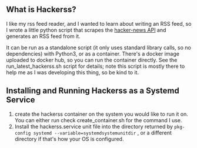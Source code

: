 ## What is Hackerss?
I like my rss feed reader, and I wanted to learn about writing an RSS feed, so I wrote a little python script that 
scrapes the [hacker-news API](https://github.com/HackerNews/API) and generates an RSS feed from it.

It can be run as a standalone script (it only uses standard library calls, so no dependencies) with Python3, or as a container. There's a docker image uploaded to docker hub, so you can run
the container directly. See the run_latest_hackerss.sh script for details; note this script is mostly there to help me 
as I was developing this thing, so be kind to it.

## Installing and Running Hackerss as a Systemd Service

1. create the hackerss container on the system you would like to run it on. You can either
run check create_container.sh for the command I use.
2. Install the hackerss.service unit file into the directory returned by `pkg-config systemd --variable=systemdsystemunitdir`
, or a different directory if that's how your OS is configured.
